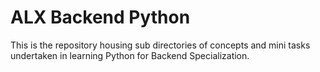 # ALX Backend Python

This is the repository housing sub directories of concepts and mini tasks undertaken in learning Python for Backend Specialization.


